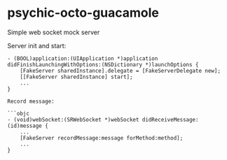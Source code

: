 # psychic-octo-guacamole
Simple web socket mock server

Server init and start:

```objc
- (BOOL)application:(UIApplication *)application didFinishLaunchingWithOptions:(NSDictionary *)launchOptions {
    [FakeServer sharedInstance].delegate = [FakeServerDelegate new];
    [[FakeServer sharedInstance] start];
    ...
}

Record message:

```objc
- (void)webSocket:(SRWebSocket *)webSocket didReceiveMessage:(id)message {
    ...
    [FakeServer recordMessage:message forMethod:method];
    ...
}

